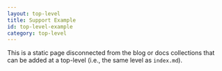 ```yaml
---
layout: top-level
title: Support Example
id: top-level-example
category: top-level
---
```


This is a static page disconnected from the blog or docs collections that can be added at a top-level (i.e., the same level as `index.md`).
